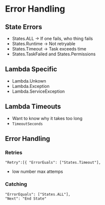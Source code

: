 # Error Handling

## State Errors
* States.ALL -> If one fails, who thing fails
* States.Runtime -> Not retryable
* States.Timeout -> Task exceeds time
* States.TaskFailed and States.Permissions

## Lambda Specific
* Lambda.Unkown
* Lambda.Exception
* Lambda.ServiceException

## Lambda Timeouts
* Want to know why it takes too long
* `TimeoutSeconds`

## Error Handling

### Retries
```
"Retry":[{ "ErrorEuals": ["States.Timeout"],
```
* low number max attemps

### Catching
```
"ErrorEquals": ["States.ALL"],
"Next": "End State"
```


